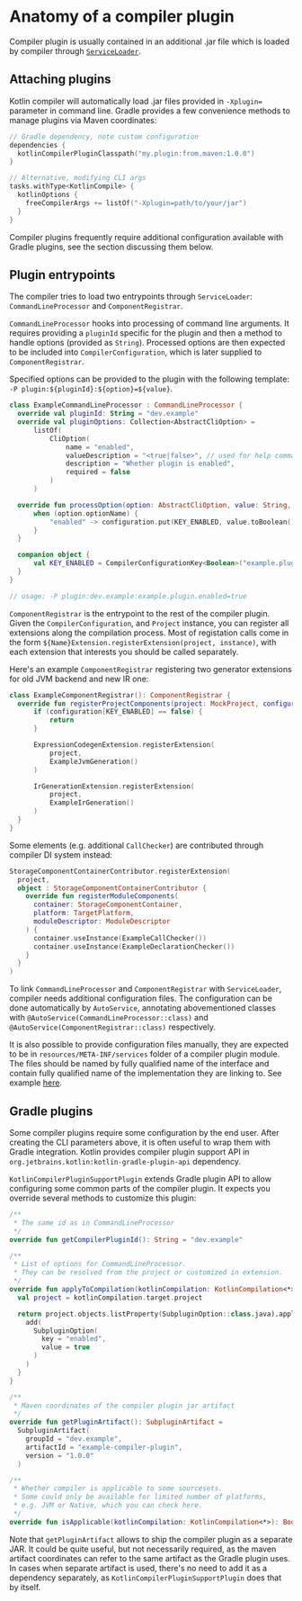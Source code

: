 # Anatomy of a compiler plugin

Compiler plugin is usually contained in an additional .jar file which is loaded by compiler through [`ServiceLoader`](https://docs.oracle.com/javase/7/docs/api/java/util/ServiceLoader.html). 

## Attaching plugins

Kotlin compiler will automatically load .jar files provided in `-Xplugin=` parameter in command line. Gradle provides a few convenience methods to manage plugins via Maven coordinates:

```kotlin
// Gradle dependency, note custom configuration
dependencies {
  kotlinCompilerPluginClasspath("my.plugin:from.maven:1.0.0")
}

// Alternative, modifying CLI args
tasks.withType<KotlinCompile> {
  kotlinOptions {
    freeCompilerArgs += listOf("-Xplugin=path/to/your/jar")
  }
}
```

Compiler plugins frequently require additional configuration available with Gradle plugins, see the section discussing them below.

## Plugin entrypoints

The compiler tries to load two entrypoints through `ServiceLoader`: `CommandLineProcessor` and `ComponentRegistrar`.

`CommandLineProcessor` hooks into processing of command line arguments. It requires providing a `pluginId` specific for the plugin and then a method to handle options (provided as `String`). Processed options are then expected to be included into `CompilerConfiguration`, which is later supplied to `ComponentRegistrar`. 

Specified options can be provided to the plugin with the following template: `-P plugin:${pluginId}:${option}=${value}`.
```kotlin
class ExampleCommandLineProcessor : CommandLineProcessor {
  override val pluginId: String = "dev.example"
  override val pluginOptions: Collection<AbstractCliOption> =
      listOf(
          CliOption(
              name = "enabled",
              valueDescription = "<true|false>", // used for help command
              description = "Whether plugin is enabled",
              required = false
          )
      )

  override fun processOption(option: AbstractCliOption, value: String, configuration: CompilerConfiguration) {
      when (option.optionName) {
          "enabled" -> configuration.put(KEY_ENABLED, value.toBoolean())
      }
  }

  companion object {
      val KEY_ENABLED = CompilerConfigurationKey<Boolean>("example.plugin.enabled")
  }
}

// usage: -P plugin:dev.example:example.plugin.enabled=true
```

`ComponentRegistrar` is the entrypoint to the rest of the compiler plugin. Given the `CompilerConfiguration`, and `Project` instance, you can register all extensions along the compilation process. Most of registation calls come in the form `${Name}Extension.registerExtension(project, instance)`, with each extension that interests you should be called separately.

Here's an example `ComponentRegistrar` registering two generator extensions for old JVM backend and new IR one:
```kotlin
class ExampleComponentRegistrar(): ComponentRegistrar {
  override fun registerProjectComponents(project: MockProject, configuration: CompilerConfiguration) {
      if (configuration[KEY_ENABLED] == false) {
          return
      }

      ExpressionCodegenExtension.registerExtension(
          project,
          ExampleJvmGeneration()
      )

      IrGenerationExtension.registerExtension(
          project,
          ExampleIrGeneration()
      )
  }
}
```
  
Some elements (e.g. additional `CallChecker`) are contributed through compiler DI system instead:
```kotlin
StorageComponentContainerContributor.registerExtension(
  project,
  object : StorageComponentContainerContributor {
    override fun registerModuleComponents(
      container: StorageComponentContainer,
      platform: TargetPlatform,
      moduleDescriptor: ModuleDescriptor
    ) {
      container.useInstance(ExampleCallChecker())
      container.useInstance(ExampleDeclarationChecker())
    }
  }
)
```

To link `CommandLineProcessor` and `ComponentRegistrar` with `ServiceLoader`, compiler needs additional configuration files. The configuration can be done automatically by `AutoService`, annotating abovementioned classes with `@AutoService(CommandLineProcessor::class)` and `@AutoService(ComponentRegistrar::class)` respectively.

It is also possible to provide configuration files manually, they are expected to be in `resources/META-INF/services` folder of a compiler plugin module. The files should be named by fully qualified name of the interface and contain fully qualified name of the implementation they are linking to. See example [here](https://github.com/ShikaSD/kotlin-object-serialization-fix/tree/master/kotlin-plugin/src/main/resources/META-INF/services).

## Gradle plugins

Some compiler plugins require some configuration by the end user. After creating the CLI parameters above, it is often useful to wrap them with Gradle integration. Kotlin provides compiler plugin support API in `org.jetbrains.kotlin:kotlin-gradle-plugin-api` dependency.

`KotlinCompilerPluginSupportPlugin` extends Gradle plugin API to allow configuring some common parts of the compiler plugin. It expects you override several methods to customize this plugin:
```kotlin
/**
 * The same id as in CommandLineProcessor
 */
override fun getCompilerPluginId(): String = "dev.example"

/**
 * List of options for CommandLineProcessor. 
 * They can be resolved from the project or customized in extension.
 */
override fun applyToCompilation(kotlinCompilation: KotlinCompilation<*>): Provider<List<SubpluginOption>> {
  val project = kotlinCompilation.target.project

  return project.objects.listProperty(SubpluginOption::class.java).apply {
    add(
      SubpluginOption(
        key = "enabled",
        value = true
      )
    )
  }
}

/**
 * Maven coordinates of the compiler plugin jar artifact
 */
override fun getPluginArtifact(): SubpluginArtifact =
  SubpluginArtifact(
    groupId = "dev.example",
    artifactId = "example-compiler-plugin",
    version = "1.0.0"
  )

/**
 * Whether compiler is applicable to some sourcesets. 
 * Some could only be available for limited number of platforms, 
 * e.g. JVM or Native, which you can check here.
 */ 
override fun isApplicable(kotlinCompilation: KotlinCompilation<*>): Boolean = true
```

Note that `getPluginArtifact` allows to ship the compiler plugin as a separate JAR. It could be quite useful, but not necessarily required, as the maven artifact coordinates can refer to the same artifact as the Gradle plugin uses. In cases when separate artifact is used, there's no need to add it as a dependency separately, as `KotlinCompilerPluginSupportPlugin` does that by itself.

